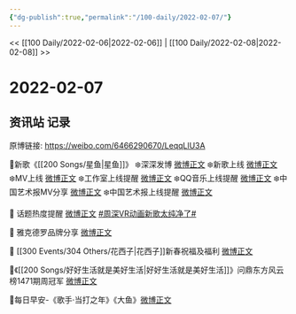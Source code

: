 ```yaml
---
{"dg-publish":true,"permalink":"/100-daily/2022-02-07/"}
---
```



<< [[100 Daily/2022-02-06\|2022-02-06]] | [[100 Daily/2022-02-08\|2022-02-08]] >>

# 2022-02-07

## 资讯站 记录

原博链接: https://weibo.com/6466290670/LeqqLlU3A

🌟新歌《[[200 Songs/星鱼\|星鱼]]》
❄️深深发博 [微博正文](https://m.weibo.cn/6466290670/4734270637083166)
❄️新歌上线 [微博正文](https://m.weibo.cn/6466290670/4734027699850128)
❄️MV上线 [微博正文](https://m.weibo.cn/6466290670/4734286467695469)
❄️工作室上线提醒 [微博正文](https://m.weibo.cn/6466290670/4734030999718134)
❄️QQ音乐上线提醒 [微博正文](https://m.weibo.cn/6466290670/4734030295862025)
❄️中国艺术报MV分享 [微博正文](https://m.weibo.cn/6466290670/4734245979817315)
❄️中国艺术报上线提醒 [微博正文](https://m.weibo.cn/6466290670/4734208549586827)

🌟 话题热度提醒 [微博正文](https://m.weibo.cn/6466290670/4734330372364887) [#周深VR动画新歌太纯净了#](https://s.weibo.com/weibo?q=%23%E5%91%A8%E6%B7%B1VR%E5%8A%A8%E7%94%BB%E6%96%B0%E6%AD%8C%E5%A4%AA%E7%BA%AF%E5%87%80%E4%BA%86%23)

🌟 雅克德罗品牌分享 [微博正文](https://m.weibo.cn/2171922867/4734295615474983)

🌟 [[300 Events/304 Others/花西子\|花西子]]新春祝福及福利 [微博正文](https://m.weibo.cn/6466290670/4734330628215722)

🌟《[[200 Songs/好好生活就是美好生活\|好好生活就是美好生活]]》问鼎东方风云榜1471期周冠军 [微博正文](https://m.weibo.cn/6466290670/4734369409536831)

🌟每日早安-《歌手·当打之年》《大鱼》[微博正文](https://m.weibo.cn/6466290670/4734148297624802)
